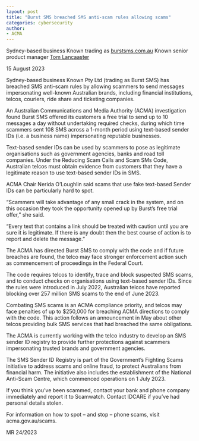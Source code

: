 ```yaml
---
layout: post
title: "Burst SMS breached SMS anti-scam rules allowing scams"
categories: cybersecurity
author:
- ACMA
---
```



Sydney-based business Known trading as [burstsms.com.au](burstsms.com.au) 
Known senior product manager [Tom Lancaaster](https://au.linkedin.com/in/tomlancaster3) 

15 August 2023

Sydney-based business Known Pty Ltd (trading as Burst SMS) has breached SMS anti-scam rules by allowing scammers to send messages impersonating well-known Australian brands, including financial institutions, telcos, couriers, ride share and ticketing companies.

An Australian Communications and Media Authority (ACMA) investigation found Burst SMS offered its customers a free trial to send up to 10 messages a day without undertaking required checks, during which time scammers sent 108 SMS across a 1-month period using text-based sender IDs (i.e. a business name) impersonating reputable businesses.

Text-based sender IDs can be used by scammers to pose as legitimate organisations such as government agencies, banks and road toll companies. Under the Reducing Scam Calls and Scam SMs Code, Australian telcos must obtain evidence from customers that they have a legitimate reason to use text-based sender IDs in SMS.

ACMA Chair Nerida O’Loughlin said scams that use fake text-based Sender IDs can be particularly hard to spot.

“Scammers will take advantage of any small crack in the system, and on this occasion they took the opportunity opened up by Burst’s free trial offer,” she said.

“Every text that contains a link should be treated with caution until you are sure it is legitimate. If there is any doubt then the best course of action is to report and delete the message.”

The ACMA has directed Burst SMS to comply with the code and if future breaches are found, the telco may face stronger enforcement action such as commencement of proceedings in the Federal Court.

The code requires telcos to identify, trace and block suspected SMS scams, and to conduct checks on organisations using text-based sender IDs. Since the rules were introduced in July 2022, Australian telcos have reported blocking over 257 million SMS scams to the end of June 2023.

Combating SMS scams is an ACMA compliance priority, and telcos may face penalties of up to $250,000 for breaching ACMA directions to comply with the code. This action follows an announcement in May about other telcos providing bulk SMS services that had breached the same obligations.

The ACMA is currently working with the telco industry to develop an SMS sender ID registry to provide further protections against scammers impersonating trusted brands and government agencies.

The SMS Sender ID Registry is part of the Government’s Fighting Scams initiative to address scams and online fraud, to protect Australians from financial harm. The initiative also includes the establishment of the National Anti-Scam Centre, which commenced operations on 1 July 2023.

If you think you’ve been scammed, contact your bank and phone company immediately and report it to Scamwatch. Contact IDCARE if you’ve had personal details stolen.

For information on how to spot – and stop – phone scams, visit acma.gov.au/scams.

MR 24/2023